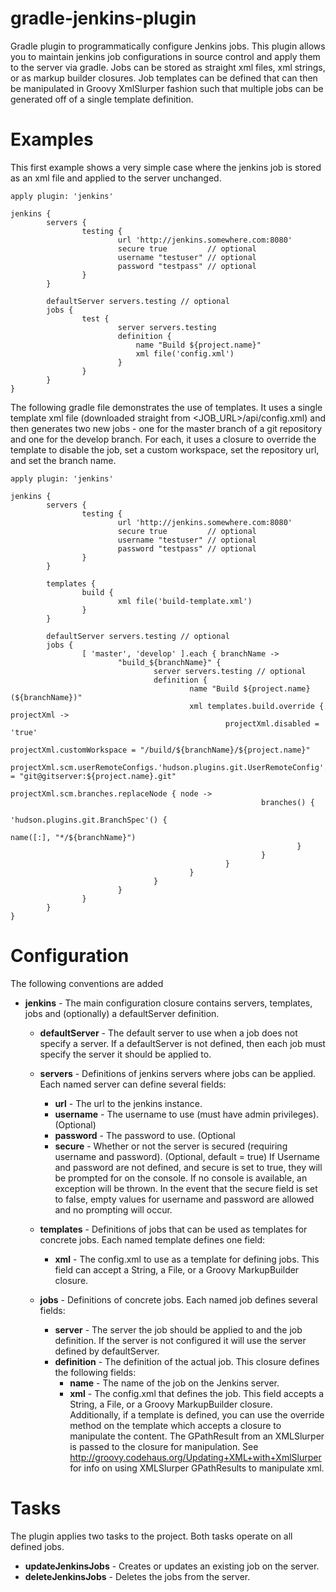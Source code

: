 gradle-jenkins-plugin
=====================

Gradle plugin to programmatically configure Jenkins jobs.  This plugin allows you to maintain jenkins job configurations in source control and apply them to the server via gradle.  Jobs can be stored as straight xml files, xml strings, or as markup builder closures.  Job templates can be defined that can then be manipulated in Groovy XmlSlurper fashion such that multiple jobs can be generated off of a single template definition.

Examples
========
This first example shows a very simple case where the jenkins job is stored as an xml file and applied to the server unchanged.

	apply plugin: 'jenkins'
	
	jenkins {
	        servers {
	                testing {
	                        url 'http://jenkins.somewhere.com:8080'
	                        secure true         // optional
	                        username "testuser" // optional
	                        password "testpass" // optional
	                }
	        }
	        
	        defaultServer servers.testing // optional
	        jobs {
	        		test {
	        				server servers.testing
	        				definition {
	        					name "Build ${project.name}"
	        					xml file('config.xml')
	        				}
	        		}
	        }
	}
	        			
	
The following gradle file demonstrates the use of templates.  It uses a single template xml file (downloaded straight from <JOB_URL>/api/config.xml) and then generates two new jobs - one for the master branch of a git repository and one for the develop branch.  For each, it uses a closure to override the template to disable the job, set a custom workspace, set the repository url, and set the branch name. 

	apply plugin: 'jenkins'
	
	jenkins {
	        servers {
	                testing {
	                        url 'http://jenkins.somewhere.com:8080'
	                        secure true         // optional
	                        username "testuser" // optional
	                        password "testpass" // optional
	                }
	        }
	
	        templates {
	                build {
	                        xml file('build-template.xml')
	                }
	        } 
	
	        defaultServer servers.testing // optional 
	        jobs {
	                [ 'master', 'develop' ].each { branchName ->
	                        "build_${branchName}" {
	                        		server servers.testing // optional
	                                definition {
	                                        name "Build ${project.name} (${branchName})"
	                                        xml templates.build.override { projectXml ->
	                                                projectXml.disabled = 'true'
	                                                projectXml.customWorkspace = "/build/${branchName}/${project.name}"
	                                                projectXml.scm.userRemoteConfigs.'hudson.plugins.git.UserRemoteConfig'.url = "git@gitserver:${project.name}.git"
	                                                projectXml.scm.branches.replaceNode { node ->
	                                                        branches() {
	                                                                'hudson.plugins.git.BranchSpec'() {
	                                                                        name([:], "*/${branchName}")
	                                                                }
	                                                        }
	                                                }
	                                        }
	                                }
	                        }
	                }
	        }
	}


Configuration
=============
The following conventions are added

- **jenkins** - The main configuration closure contains servers, templates, jobs and (optionally) a defaultServer definition.  
	- **defaultServer** - The default server to use when a job does not specify a server.  If a defaultServer is not defined, then each job must specify the server it should be applied to.
  
	- **servers** - Definitions of jenkins servers where jobs can be applied.  Each named server can define several fields: 
		- **url** - The url to the jenkins instance. 
		- **username** - The username to use (must have admin privileges). (Optional)
		- **password** - The password to use. (Optional
		- **secure** - Whether or not the server is secured (requiring username and password). (Optional, default = true)
		If Username and password are not defined, and secure is set to true, they will be prompted for on the console.  If no console is available, an exception will be thrown.  In the event that the secure field is set to false, empty values for username and password are allowed and no prompting will occur.
  
	- **templates** - Definitions of jobs that can be used as templates for concrete jobs.  Each named template defines one field:
		- **xml** - The config.xml to use as a template for defining jobs.  This field can accept a String, a File, or a Groovy MarkupBuilder closure.
  
	- **jobs** - Definitions of concrete jobs.  Each named job defines several fields:
		- **server** - The server the job should be applied to and the job definition.  If the server is not configured it will use the server defined by defaultServer.  
		- **definition** - The definition of the actual job.  This closure defines the following fields:
			- **name** - The name of the job on the Jenkins server. 
			- **xml** - The config.xml that defines the job.  This field accepts a String, a File, or a Groovy MarkupBuilder closure.  Additionally, if a template is defined, you can use the override method on the template which accepts a closure to manipulate the content.  The GPathResult from an XMLSlurper is passed to the closure for manipulation.  See http://groovy.codehaus.org/Updating+XML+with+XmlSlurper for info on using XMLSlurper GPathResults to manipulate xml.


Tasks
=====
The plugin applies two tasks to the project.  Both tasks operate on all defined jobs. 
- **updateJenkinsJobs** - Creates or updates an existing job on the server.  
- **deleteJenkinsJobs** - Deletes the jobs from the server.  


              
